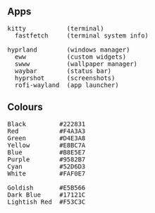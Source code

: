 ## Apps
<pre>
kitty           (terminal)
  fastfetch     (terminal system info)

hyprland        (windows manager)
  eww           (custom widgets)
  swww          (wallpaper manager)
  waybar        (status bar)
  hyprshot      (screenshots)
  rofi-wayland  (app launcher)
</pre>

## Colours

<pre>
Black         #222831
Red           #F4A3A3
Green         #D4E3A8
Yellow        #E8BC7A
Blue          #B8E5E7
Purple        #9582B7
Cyan          #52D6D3
White         #FAF0E7

Goldish       #E5B566
Dark Blue     #17121C
Lightish Red  #F53C3C
</pre>
